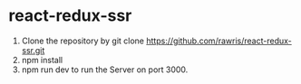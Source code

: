 # react-redux-ssr

1. Clone the repository by git clone https://github.com/rawris/react-redux-ssr.git
2. npm install
3. npm run dev to run the Server on port 3000.

